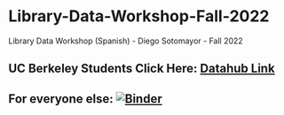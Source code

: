 # Library-Data-Workshop-Fall-2022
Library Data Workshop (Spanish) - Diego Sotomayor - Fall 2022

## UC Berkeley Students Click Here: [Datahub Link](http://datahub.berkeley.edu/hub/user-redirect/git-sync?repo=https://github.com/ds-modules/Library-Data-Workshop-Fall-2022&branch=main&subpath=Introduction-a-Python.ipynb)

## For everyone else: [![Binder](https://mybinder.org/badge_logo.svg)](https://mybinder.org/v2/gh/ds-modules/Library-Data-Workshop-Fall-2022/HEAD)
